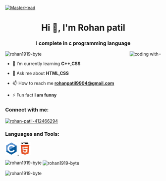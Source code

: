 
[![MasterHead](https://user-images.githubusercontent.com/74038190/241765440-80728820-e06b-4f96-9c9e-9df46f0cc0a5.gif)](https://rohan1919-byte.io)
<h1 align="center">Hi 👋, I'm Rohan patil</h1>
<h3 align="center">I complete in c programming language</h3>
<img align="right" alt="coding with="400" src="https://encrypted-tbn0.gstatic.com/images?q=tbn:ANd9GcTJsKZVppBhshJBN6_RHp9luylwz4eQO4I8Tg&usqp=CAU">

<p align="left"> <img src="https://komarev.com/ghpvc/?username=rohan1919-byte&label=Profile%20views&color=0e75b6&style=flat" alt="rohan1919-byte" /> </p>

- 🌱 I’m currently learning **C++,CSS**

- 💬 Ask me about **HTML,CSS**

- 📫 How to reach me **rohanpatil9904@gmail.com**

- ⚡ Fun fact **I am funny**

<h3 align="left">Connect with me:</h3>
<p align="left">
<a href="https://linkedin.com/in/rohan-patil-412466294" target="blank"><img align="center" src="https://raw.githubusercontent.com/rahuldkjain/github-profile-readme-generator/master/src/images/icons/Social/linked-in-alt.svg" alt="rohan-patil-412466294" height="30" width="40" /></a>
</p>

<h3 align="left">Languages and Tools:</h3>
<p align="left"> <a href="https://www.cprogramming.com/" target="_blank" rel="noreferrer"> <img src="https://raw.githubusercontent.com/devicons/devicon/master/icons/c/c-original.svg" alt="c" width="40" height="40"/> </a> <a href="https://www.w3.org/html/" target="_blank" rel="noreferrer"> <img src="https://raw.githubusercontent.com/devicons/devicon/master/icons/html5/html5-original-wordmark.svg" alt="html5" width="40" height="40"/> </a> </p>

<p><img align="left" src="https://github-readme-stats.vercel.app/api/top-langs?username=rohan1919-byte&show_icons=true&locale=en&layout=compact" alt="rohan1919-byte" /></p>

<p>&nbsp;<img align="center" src="https://github-readme-stats.vercel.app/api?username=rohan1919-byte&show_icons=true&locale=en" alt="rohan1919-byte" /></p>

<p><img align="center" src="https://github-readme-streak-stats.herokuapp.com/?user=rohan1919-byte&" alt="rohan1919-byte" /></p>

